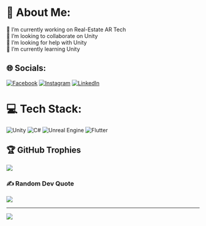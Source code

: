 # 💫 About Me:
🔭 I’m currently working on Real-Estate AR Tech<br>👯 I’m looking to collaborate on Unity<br>🤝 I’m looking for help with Unity<br>🌱 I’m currently learning Unity <br>


## 🌐 Socials:
[![Facebook](https://img.shields.io/badge/Facebook-%231877F2.svg?logo=Facebook&logoColor=white)](https://facebook.com/https://www.facebook.com/share/fmCqzdwThQKTaYHB/) [![Instagram](https://img.shields.io/badge/Instagram-%23E4405F.svg?logo=Instagram&logoColor=white)](https://instagram.com/https://www.instagram.com/btw.its.zil?igsh=bXN1NmNtdG1qYW9j) [![LinkedIn](https://img.shields.io/badge/LinkedIn-%230077B5.svg?logo=linkedin&logoColor=white)](https://linkedin.com/in/https://www.linkedin.com/in/zil-patel-764a0b200?utm_source=share&utm_campaign=share_via&utm_content=profile&utm_medium=android_app) 

# 💻 Tech Stack:
![Unity](https://img.shields.io/badge/unity-%23000000.svg?style=square&logo=unity&logoColor=white) ![C#](https://img.shields.io/badge/c%23-%23239120.svg?style=square&logo=csharp&logoColor=white) ![Unreal Engine](https://img.shields.io/badge/unrealengine-%23313131.svg?style=square&logo=unrealengine&logoColor=white) ![Flutter](https://img.shields.io/badge/Flutter-%2302569B.svg?style=square&logo=Flutter&logoColor=white)


## 🏆 GitHub Trophies
![](https://github-profile-trophy.vercel.app/?username=zilpatel021&theme=radical&no-frame=false&no-bg=true&margin-w=4)

### ✍️ Random Dev Quote
![](https://quotes-github-readme.vercel.app/api?type=horizontal&theme=gruvbox)

---
[![](https://visitcount.itsvg.in/api?id=zilpatel021&icon=1&color=1)](https://visitcount.itsvg.in)

<!-- Proudly created with GPRM ( https://gprm.itsvg.in ) -->
